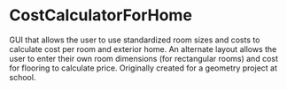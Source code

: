CostCalculatorForHome
=====================

GUI that allows the user to use standardized room sizes and costs to calculate cost per room and exterior home. An alternate layout allows the user to enter their own room dimensions (for rectangular rooms) and cost for flooring to calculate price. Originally created for a geometry project at school.
